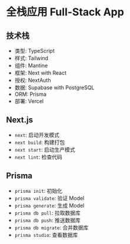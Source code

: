 # 全栈应用 Full-Stack App

## 技术栈
- 类型: TypeScript
- 样式: Tailwind
- 组件: Mantine
- 框架: Next with React
- 授权: NextAuth
- 数据: Supabase with PostgreSQL
- ORM: Prisma
- 部署: Vercel

## Next.js
- `next`: 启动开发模式
- `next build`: 构建打包
- `next start`: 启动生产模式
- `next lint`: 检查代码

## Prisma
- `prisma init`: 初始化
- `prisma validate`: 验证 Model
- `prisma generate`: 生成 Model
- `prisma db pull`: 拉取数据库
- `prisma db push`: 推送数据库
- `prisma db migrate`: 合并数据库
- `prisma studio`: 查看数据库
